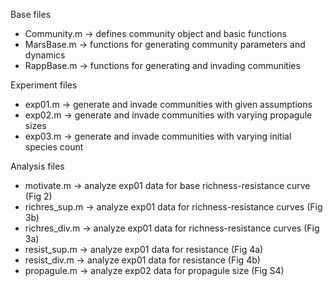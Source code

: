 Base files
 - Community.m -> defines community object and basic functions
 - MarsBase.m  -> functions for generating community parameters and dynamics
 - RappBase.m  -> functions for generating and invading communities

Experiment files
 - exp01.m     -> generate and invade communities with given assumptions
 - exp02.m     -> generate and invade communities with varying propagule sizes
 - exp03.m     -> generate and invade communities with varying initial species count

Analysis files
 - motivate.m    -> analyze exp01 data for base richness-resistance curve (Fig 2)
 - richres_sup.m -> analyze exp01 data for richness-resistance curves (Fig 3b)
 - richres_div.m -> analyze exp01 data for richness-resistance curves (Fig 3a)
 - resist_sup.m  -> analyze exp01 data for resistance (Fig 4a)
 - resist_div.m  -> analyze exp01 data for resistance (Fig 4b)
 - propagule.m   -> analyze exp02 data for propagule size (Fig S4)
